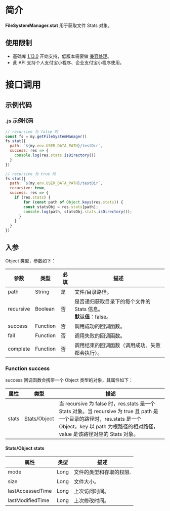 # 简介

**FileSystemManager.stat** 用于获取文件 Stats 对象。

## 使用限制

- 基础库 [1.13.0](https://opendocs.alipay.com/mini/framework/lib) 开始支持，低版本需要做 [兼容处理](https://opendocs.alipay.com/mini/framework/compatibility)。
- 此 API 支持个人支付宝小程序、企业支付宝小程序使用。

# 接口调用

## 示例代码

### .js 示例代码

```javascript
// recursive 为 false 时
const fs = my.getFileSystemManager()
fs.stat({
  path: `${my.env.USER_DATA_PATH}/testDir`,
  success: res => {
    console.log(res.stats.isDirectory())
  }
})

// recursive 为 true 时
fs.stat({
  path: `${my.env.USER_DATA_PATH}/testDir`,
  recursive: true,
  success: res => {
    if (res.stats) {
    	for (const path of Object.keys(res.stats)) {
        const statsObj = res.stats[path];
        console.log(path, statsObj.stats.isDirectory());
      }
    }
  }
})
```

## 入参

Object 类型，参数如下：

| **参数** | **类型** | **必填** | **描述** |
| --- | --- | --- | --- |
| path | String | 是 | 文件/目录路径。 |
| recursive | Boolean | 否 | 是否递归获取目录下的每个文件的 Stats 信息。<br />**默认值**：false。 |
| success | Function | 否 | 调用成功的回调函数。 |
| fail | Function | 否 | 调用失败的回调函数。 |
| complete | Function | 否 | 调用结束的回调函数（调用成功、失败都会执行）。 |

### Function success

success 回调函数会携带一个 Object 类型的对象，其属性如下：

| **属性** | **类型** | **描述** |
| --- | --- | --- |
| stats | [Stats](https://opendocs.alipay.com/mini/api/stats)/Object | 当 recursive 为 false 时，res.stats 是一个 Stats 对象。当 recursive 为 true 且 path 是一个目录的路径时，res.stats 是一个 Object，key 以 path 为根路径的相对路径，value 是该路径对应的 Stats 对象。 |

#### Stats/Object stats

| **属性** | **类型** | **描述** |
| --- | --- | --- |
| mode | Long | 文件的类型和存取的权限. |
| size | Long | 文件大小。 |
| lastAccessedTime | Long | 上次访问时间。 |
| lastModifiedTime | Long | 上次修改时间。 |
